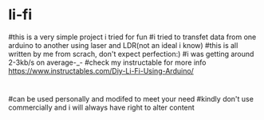 # li-fi
#this is a very simple project i tried for fun
#i tried to transfet data from one arduino to another using laser and LDR(not an ideal i know)
#this is  all written by me from scrach, don't expect perfection:)
#i was getting around 2-3kb/s on average-_-
#check my instructable for more info https://www.instructables.com/Diy-Li-Fi-Using-Arduino/
#
#
#
#
#
#
#can be used personally and modifed to meet your need
#kindly don't use commercially and i will always have right to alter content

